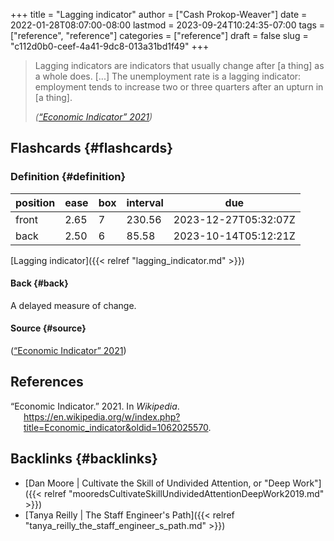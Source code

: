 +++
title = "Lagging indicator"
author = ["Cash Prokop-Weaver"]
date = 2022-01-28T08:07:00-08:00
lastmod = 2023-09-24T10:24:35-07:00
tags = ["reference", "reference"]
categories = ["reference"]
draft = false
slug = "c112d0b0-ceef-4a41-9dc8-013a31bd1f49"
+++

> Lagging indicators are indicators that usually change after [a thing] as a whole does. [...] The unemployment rate is a lagging indicator: employment tends to increase two or three quarters after an upturn in [a thing].
>
> _(<a href="#citeproc_bib_item_1">“Economic Indicator” 2021</a>)_


## Flashcards {#flashcards}


### Definition {#definition}

| position | ease | box | interval | due                  |
|----------|------|-----|----------|----------------------|
| front    | 2.65 | 7   | 230.56   | 2023-12-27T05:32:07Z |
| back     | 2.50 | 6   | 85.58    | 2023-10-14T05:12:21Z |

[Lagging indicator]({{< relref "lagging_indicator.md" >}})


#### Back {#back}

A delayed measure of change.


#### Source {#source}

(<a href="#citeproc_bib_item_1">“Economic Indicator” 2021</a>)

## References

<style>.csl-entry{text-indent: -1.5em; margin-left: 1.5em;}</style><div class="csl-bib-body">
  <div class="csl-entry"><a id="citeproc_bib_item_1"></a>“Economic Indicator.” 2021. In <i>Wikipedia</i>. <a href="https://en.wikipedia.org/w/index.php?title=Economic_indicator&oldid=1062025570">https://en.wikipedia.org/w/index.php?title=Economic_indicator&#38;oldid=1062025570</a>.</div>
</div>


## Backlinks {#backlinks}

-   [Dan Moore | Cultivate the Skill of Undivided Attention, or "Deep Work"]({{< relref "mooredsCultivateSkillUndividedAttentionDeepWork2019.md" >}})
-   [Tanya Reilly | The Staff Engineer's Path]({{< relref "tanya_reilly_the_staff_engineer_s_path.md" >}})
